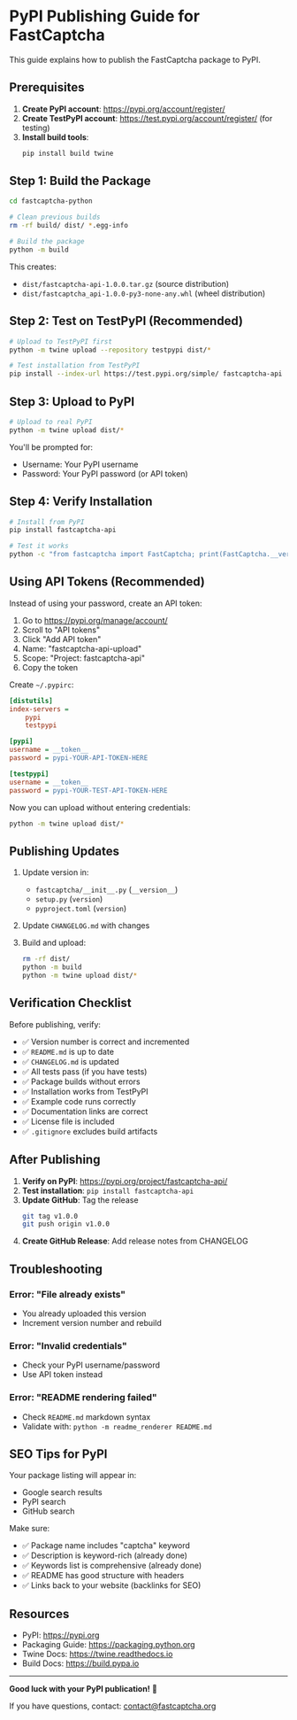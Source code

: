# PyPI Publishing Guide for FastCaptcha

This guide explains how to publish the FastCaptcha package to PyPI.

## Prerequisites

1. **Create PyPI account**: https://pypi.org/account/register/
2. **Create TestPyPI account**: https://test.pypi.org/account/register/ (for testing)
3. **Install build tools**:
   ```bash
   pip install build twine
   ```

## Step 1: Build the Package

```bash
cd fastcaptcha-python

# Clean previous builds
rm -rf build/ dist/ *.egg-info

# Build the package
python -m build
```

This creates:
- `dist/fastcaptcha-api-1.0.0.tar.gz` (source distribution)
- `dist/fastcaptcha_api-1.0.0-py3-none-any.whl` (wheel distribution)

## Step 2: Test on TestPyPI (Recommended)

```bash
# Upload to TestPyPI first
python -m twine upload --repository testpypi dist/*

# Test installation from TestPyPI
pip install --index-url https://test.pypi.org/simple/ fastcaptcha-api
```

## Step 3: Upload to PyPI

```bash
# Upload to real PyPI
python -m twine upload dist/*
```

You'll be prompted for:
- Username: Your PyPI username
- Password: Your PyPI password (or API token)

## Step 4: Verify Installation

```bash
# Install from PyPI
pip install fastcaptcha-api

# Test it works
python -c "from fastcaptcha import FastCaptcha; print(FastCaptcha.__version__)"
```

## Using API Tokens (Recommended)

Instead of using your password, create an API token:

1. Go to https://pypi.org/manage/account/
2. Scroll to "API tokens"
3. Click "Add API token"
4. Name: "fastcaptcha-api-upload"
5. Scope: "Project: fastcaptcha-api"
6. Copy the token

Create `~/.pypirc`:

```ini
[distutils]
index-servers =
    pypi
    testpypi

[pypi]
username = __token__
password = pypi-YOUR-API-TOKEN-HERE

[testpypi]
username = __token__
password = pypi-YOUR-TEST-API-TOKEN-HERE
```

Now you can upload without entering credentials:

```bash
python -m twine upload dist/*
```

## Publishing Updates

1. Update version in:
   - `fastcaptcha/__init__.py` (`__version__`)
   - `setup.py` (`version`)
   - `pyproject.toml` (`version`)

2. Update `CHANGELOG.md` with changes

3. Build and upload:
   ```bash
   rm -rf dist/
   python -m build
   python -m twine upload dist/*
   ```

## Verification Checklist

Before publishing, verify:

- ✅ Version number is correct and incremented
- ✅ `README.md` is up to date
- ✅ `CHANGELOG.md` is updated
- ✅ All tests pass (if you have tests)
- ✅ Package builds without errors
- ✅ Installation works from TestPyPI
- ✅ Example code runs correctly
- ✅ Documentation links are correct
- ✅ License file is included
- ✅ `.gitignore` excludes build artifacts

## After Publishing

1. **Verify on PyPI**: https://pypi.org/project/fastcaptcha-api/
2. **Test installation**: `pip install fastcaptcha-api`
3. **Update GitHub**: Tag the release
   ```bash
   git tag v1.0.0
   git push origin v1.0.0
   ```
4. **Create GitHub Release**: Add release notes from CHANGELOG

## Troubleshooting

### Error: "File already exists"
- You already uploaded this version
- Increment version number and rebuild

### Error: "Invalid credentials"
- Check your PyPI username/password
- Use API token instead

### Error: "README rendering failed"
- Check `README.md` markdown syntax
- Validate with: `python -m readme_renderer README.md`

## SEO Tips for PyPI

Your package listing will appear in:
- Google search results
- PyPI search
- GitHub search

Make sure:
- ✅ Package name includes "captcha" keyword
- ✅ Description is keyword-rich (already done)
- ✅ Keywords list is comprehensive (already done)
- ✅ README has good structure with headers
- ✅ Links back to your website (backlinks for SEO)

## Resources

- PyPI: https://pypi.org
- Packaging Guide: https://packaging.python.org
- Twine Docs: https://twine.readthedocs.io
- Build Docs: https://build.pypa.io

---

**Good luck with your PyPI publication!** 🚀

If you have questions, contact: contact@fastcaptcha.org
